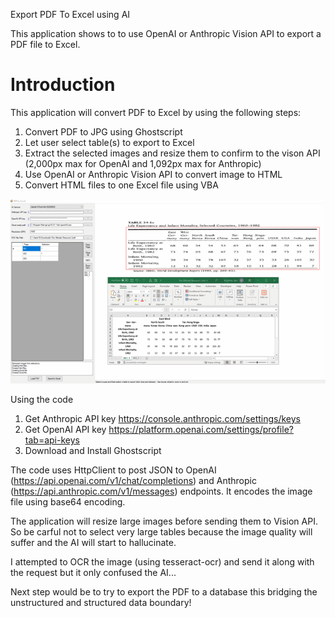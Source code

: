 Export PDF To Excel using AI

This application shows to to use OpenAI or Anthropic Vision API to export a PDF file to Excel.

# Introduction
This application will convert PDF to Excel by using the following steps:

1. Convert PDF to JPG using Ghostscript 
2. Let user select table(s) to export to Excel
3. Extract the selected images and resize them to confirm to the vison API (2,000px max for OpenAI and 1,092px max for Anthropic)
4. Use OpenAI or Anthropic Vision API to convert image to HTML
5. Convert HTML files to one Excel file using VBA
 
![](https://github.com/igorkrupitsky/PdfToExcel/blob/main/PdfToExcel1-r-700.png?raw=true)

Using the code
1. Get Anthropic API key https://console.anthropic.com/settings/keys
2. Get OpenAI API key https://platform.openai.com/settings/profile?tab=api-keys
3. Download and Install Ghostscript

The code  uses HttpClient to post JSON to OpenAI (https://api.openai.com/v1/chat/completions) and Anthropic (https://api.anthropic.com/v1/messages) endpoints.  It encodes the image file using base64 encoding.

The application will resize large images before sending them to Vision API.  So be carful not to select very large tables because the image quality will suffer and the AI will start to hallucinate.

I attempted to OCR the image (using tesseract-ocr) and send it along with the request but it only confused the AI...

Next step would be to try to export the PDF to a database this bridging the unstructured and structured data boundary!
